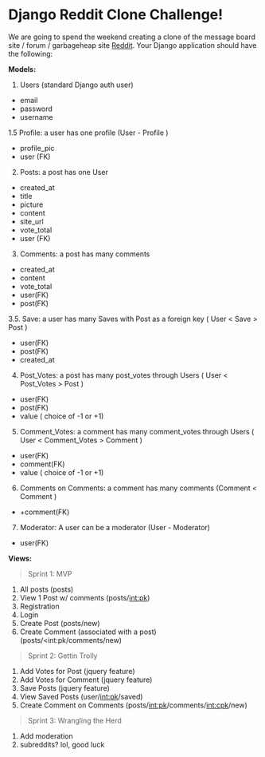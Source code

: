 # Django Reddit Clone Challenge!

We are going to spend the weekend creating a clone of the message board site / forum / garbageheap site [Reddit](www.reddit.com).  Your Django application should have the following:

**Models:**
1. Users (standard Django auth user)
  - email
  - password
  - username
  
1.5 Profile: a user has one profile (User - Profile ) 
  -  profile_pic
  -  user (FK)
  
2. Posts: a post has one User
  - created_at
  - title
  - picture
  - content
  - site_url
  - vote_total
  - user (FK) 
  
3. Comments: a post has many comments
  - created_at
  - content
  - vote_total
  - user(FK)
  - post(FK)
  
3.5. Save: a user has many Saves with Post as a foreign key ( User < Save > Post )
  - user(FK)
  - post(FK)
  - created_at
  
4. Post_Votes: a post has many post_votes through Users ( User < Post_Votes > Post )
  - user(FK)
  - post(FK)
  - value ( choice of -1 or +1)
  
5. Comment_Votes: a comment has many comment_votes through Users ( User < Comment_Votes > Comment )
  - user(FK)
  - comment(FK)
  - value ( choice of -1 or +1)

6. Comments on Comments: a comment has many comments (Comment < Comment )
  - +comment(FK)
  
7. Moderator: A user can be a moderator (User - Moderator)
  - user(FK)


**Views:**

> Sprint 1: MVP
1. All posts (posts)
1. View 1 Post w/ comments (posts/<int:pk>)
1. Registration
1. Login
1. Create Post (posts/new)
1. Create Comment (associated with a post) (posts/<int:pk/comments/new)

> Sprint 2: Gettin Trolly
1. Add Votes for Post (jquery feature)
1. Add Votes for Comment (jquery feature)
1. Save Posts (jquery feature)
1. View Saved Posts (user/<int:pk>/saved)
1. Create Comment on Comments (posts/<int:pk>/comments/<int:cpk>/new)

> Sprint 3: Wrangling the Herd
1. Add moderation
1. subreddits? lol, good luck


